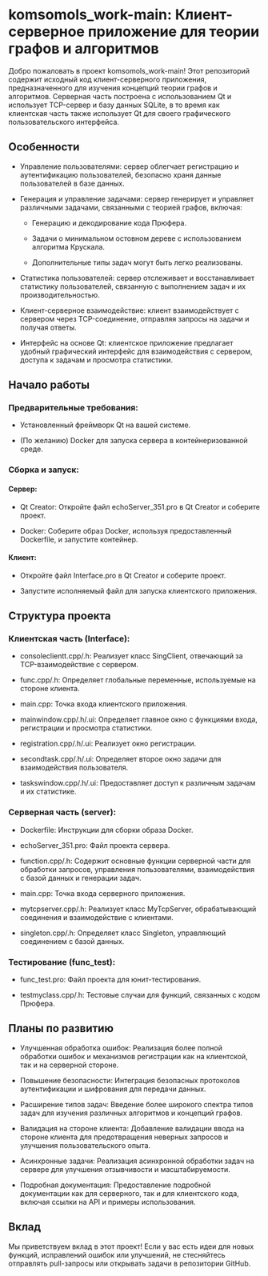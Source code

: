 # komsomols_work-main: Клиент-серверное приложение для теории графов и алгоритмов

Добро пожаловать в проект komsomols_work-main! Этот репозиторий содержит исходный код клиент-серверного приложения, предназначенного для изучения концепций теории графов и алгоритмов. Серверная часть построена с использованием Qt и использует TCP-сервер и базу данных SQLite, в то время как клиентская часть также использует Qt для своего графического пользовательского интерфейса.

## Особенности

- Управление пользователями: сервер облегчает регистрацию и аутентификацию пользователей, безопасно храня данные пользователей в базе данных.

- Генерация и управление задачами: сервер генерирует и управляет различными задачами, связанными с теорией графов, включая:

  - Генерацию и декодирование кода Прюфера.
  
  - Задачи о минимальном остовном дереве с использованием алгоритма Крускала.
  
  - Дополнительные типы задач могут быть легко реализованы.

- Статистика пользователей: сервер отслеживает и восстанавливает статистику пользователей, связанную с выполнением задач и их производительностью.

- Клиент-серверное взаимодействие: клиент взаимодействует с сервером через TCP-соединение, отправляя запросы на задачи и получая ответы.

- Интерфейс на основе Qt: клиентское приложение предлагает удобный графический интерфейс для взаимодействия с сервером, доступа к задачам и просмотра статистики.

## Начало работы

### Предварительные требования:

- Установленный фреймворк Qt на вашей системе.

- (По желанию) Docker для запуска сервера в контейнеризованной среде.

### Сборка и запуск:

#### Сервер:

- Qt Creator: Откройте файл echoServer_351.pro в Qt Creator и соберите проект.

- Docker: Соберите образ Docker, используя предоставленный Dockerfile, и запустите контейнер.

#### Клиент:

- Откройте файл Interface.pro в Qt Creator и соберите проект.

- Запустите исполняемый файл для запуска клиентского приложения.

## Структура проекта

### Клиентская часть (Interface):

- consoleclientt.cpp/.h: Реализует класс SingClient, отвечающий за TCP-взаимодействие с сервером.

- func.cpp/.h: Определяет глобальные переменные, используемые на стороне клиента.

- main.cpp: Точка входа клиентского приложения.

- mainwindow.cpp/.h/.ui: Определяет главное окно с функциями входа, регистрации и просмотра статистики.

- registration.cpp/.h/.ui: Реализует окно регистрации.

- secondtask.cpp/.h/.ui: Определяет второе окно задачи для взаимодействия пользователя.

- taskswindow.cpp/.h/.ui: Предоставляет доступ к различным задачам и их статистике.

### Серверная часть (server):

- Dockerfile: Инструкции для сборки образа Docker.

- echoServer_351.pro: Файл проекта сервера.

- function.cpp/.h: Содержит основные функции серверной части для обработки запросов, управления пользователями, взаимодействия с базой данных и генерации задач.

- main.cpp: Точка входа серверного приложения.

- mytcpserver.cpp/.h: Реализует класс MyTcpServer, обрабатывающий соединения и взаимодействие с клиентами.

- singleton.cpp/.h: Определяет класс Singleton, управляющий соединением с базой данных.

### Тестирование (func_test):

- func_test.pro: Файл проекта для юнит-тестирования.

- testmyclass.cpp/.h: Тестовые случаи для функций, связанных с кодом Прюфера.

## Планы по развитию

- Улучшенная обработка ошибок: Реализация более полной обработки ошибок и механизмов регистрации как на клиентской, так и на серверной стороне.

- Повышение безопасности: Интеграция безопасных протоколов аутентификации и шифрования для передачи данных.

- Расширение типов задач: Введение более широкого спектра типов задач для изучения различных алгоритмов и концепций графов.

- Валидация на стороне клиента: Добавление валидации ввода на стороне клиента для предотвращения неверных запросов и улучшения пользовательского опыта.

- Асинхронные задачи: Реализация асинхронной обработки задач на сервере для улучшения отзывчивости и масштабируемости.

- Подробная документация: Предоставление подробной документации как для серверного, так и для клиентского кода, включая ссылки на API и примеры использования.

## Вклад

Мы приветствуем вклад в этот проект! Если у вас есть идеи для новых функций, исправлений ошибок или улучшений, не стесняйтесь отправлять pull-запросы или открывать задачи в репозитории GitHub.
